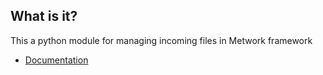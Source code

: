 ## What is it?

This a python module for managing incoming files in Metwork framework

- [Documentation](https://metwork-framework.org/pub/misc/acquisition/doc/)

